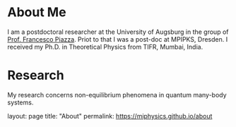 # About Me
I am a postdoctoral researcher at the University of Augsburg in the group of [Prof. Francesco Piazza](https://www.uni-augsburg.de/en/fakultaet/mntf/physik/groups/theo3/team/francesco-piazza/). Priot to that I was a post-doc at MPIPKS, Dresden. I received my Ph.D. in Theoretical Physics from TIFR, Mumbai, India.

# Research 
My research concerns non-equilibrium phenomena in quantum many-body systems.


layout: page
title: "About"
permalink: https://miphysics.github.io/about


